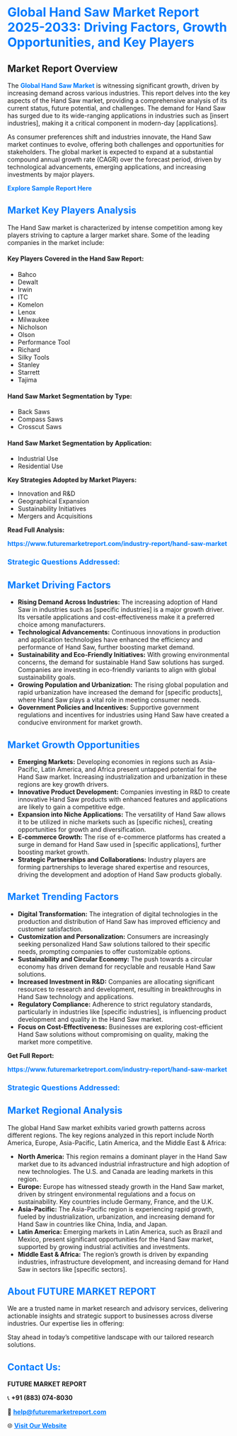 <h1 style="color: #007BFF;">Global Hand Saw Market Report 2025-2033: Driving Factors, Growth Opportunities, and Key Players</h1>

<section id="overview">
<h2>Market Report Overview</h2>
<p>The <a href="https://www.futuremarketreport.com/industry-report/hand-saw-market" style="color: #007BFF; text-decoration: none;"><strong>Global Hand Saw Market</strong></a> is witnessing significant growth, driven by increasing demand across various industries. This report delves into the key aspects of the Hand Saw market, providing a comprehensive analysis of its current status, future potential, and challenges. The demand for Hand Saw has surged due to its wide-ranging applications in industries such as [insert industries], making it a critical component in modern-day [applications].</p>
<p>As consumer preferences shift and industries innovate, the Hand Saw market continues to evolve, offering both challenges and opportunities for stakeholders. The global market is expected to expand at a substantial compound annual growth rate (CAGR) over the forecast period, driven by technological advancements, emerging applications, and increasing investments by major players.</p>
</section>

<section id="overview">
<p><a href="https://www.futuremarketreport.com/request-sample/reportId=42694" style="color: #007BFF; text-decoration: none;"><strong>Explore Sample Report Here</strong></a></p>
</section>

<section id="key-players">
<h2 style="color: #007BFF;">Market Key Players Analysis</h2>
<p>The Hand Saw market is characterized by intense competition among key players striving to capture a larger market share. Some of the leading companies in the market include:</p>
<h4>Key Players Covered in the Hand Saw Report:</h4>
<ul><li>Bahco</li><li>Dewalt</li><li>Irwin</li><li>ITC</li><li>Komelon</li><li>Lenox</li><li>Milwaukee</li><li>Nicholson</li><li>Olson</li><li>Performance Tool</li><li>Richard</li><li>Silky Tools</li><li>Stanley</li><li>Starrett</li><li>Tajima</li></ul>
<h4>Hand Saw Market Segmentation by Type:</h4>
<ul><li>Back Saws</li><li>Compass Saws</li><li>Crosscut Saws</li></ul>

<h4>Hand Saw Market Segmentation by Application:</h4>
<ul><li>Industrial Use</li><li>Residential Use</li></ul>
<p><strong>Key Strategies Adopted by Market Players:</strong></p>
<ul>
<li>Innovation and R&D</li>
<li>Geographical Expansion</li>
<li>Sustainability Initiatives</li>
<li>Mergers and Acquisitions</li>
</ul>
</section>

<section>
<p><strong>Read Full Analysis: </strong></p><a href="https://www.futuremarketreport.com/industry-report/hand-saw-market" style="color: #007BFF; text-decoration: none;"><strong>https://www.futuremarketreport.com/industry-report/hand-saw-market</strong></a>
<h3 style="color: #007BFF;">Strategic Questions Addressed:</h3>
</section>

<section id="driving-factors">
<h2 style="color: #007BFF;">Market Driving Factors</h2>
<ul>
<li><strong>Rising Demand Across Industries:</strong> The increasing adoption of Hand Saw in industries such as [specific industries] is a major growth driver. Its versatile applications and cost-effectiveness make it a preferred choice among manufacturers.</li>
<li><strong>Technological Advancements:</strong> Continuous innovations in production and application technologies have enhanced the efficiency and performance of Hand Saw, further boosting market demand.</li>
<li><strong>Sustainability and Eco-Friendly Initiatives:</strong> With growing environmental concerns, the demand for sustainable Hand Saw solutions has surged. Companies are investing in eco-friendly variants to align with global sustainability goals.</li>
<li><strong>Growing Population and Urbanization:</strong> The rising global population and rapid urbanization have increased the demand for [specific products], where Hand Saw plays a vital role in meeting consumer needs.</li>
<li><strong>Government Policies and Incentives:</strong> Supportive government regulations and incentives for industries using Hand Saw have created a conducive environment for market growth.</li>
</ul>
</section>

<section id="growth-opportunities">
<h2 style="color: #007BFF;">Market Growth Opportunities</h2>
<ul>
<li><strong>Emerging Markets:</strong> Developing economies in regions such as Asia-Pacific, Latin America, and Africa present untapped potential for the Hand Saw market. Increasing industrialization and urbanization in these regions are key growth drivers.</li>
<li><strong>Innovative Product Development:</strong> Companies investing in R&D to create innovative Hand Saw products with enhanced features and applications are likely to gain a competitive edge.</li>
<li><strong>Expansion into Niche Applications:</strong> The versatility of Hand Saw allows it to be utilized in niche markets such as [specific niches], creating opportunities for growth and diversification.</li>
<li><strong>E-commerce Growth:</strong> The rise of e-commerce platforms has created a surge in demand for Hand Saw used in [specific applications], further boosting market growth.</li>
<li><strong>Strategic Partnerships and Collaborations:</strong> Industry players are forming partnerships to leverage shared expertise and resources, driving the development and adoption of Hand Saw products globally.</li>
</ul>
</section>

<section id="trending-factors">
<h2 style="color: #007BFF;">Market Trending Factors</h2>
<ul>
<li><strong>Digital Transformation:</strong> The integration of digital technologies in the production and distribution of Hand Saw has improved efficiency and customer satisfaction.</li>
<li><strong>Customization and Personalization:</strong> Consumers are increasingly seeking personalized Hand Saw solutions tailored to their specific needs, prompting companies to offer customizable options.</li>
<li><strong>Sustainability and Circular Economy:</strong> The push towards a circular economy has driven demand for recyclable and reusable Hand Saw solutions.</li>
<li><strong>Increased Investment in R&D:</strong> Companies are allocating significant resources to research and development, resulting in breakthroughs in Hand Saw technology and applications.</li>
<li><strong>Regulatory Compliance:</strong> Adherence to strict regulatory standards, particularly in industries like [specific industries], is influencing product development and quality in the Hand Saw market.</li>
<li><strong>Focus on Cost-Effectiveness:</strong> Businesses are exploring cost-efficient Hand Saw solutions without compromising on quality, making the market more competitive.</li>
</ul>
</section>

<section>
<p><strong>Get Full Report: </strong></p><a href="https://www.futuremarketreport.com/industry-report/hand-saw-market" style="color: #007BFF; text-decoration: none;"><strong>https://www.futuremarketreport.com/industry-report/hand-saw-market</strong></a>
<h3 style="color: #007BFF;">Strategic Questions Addressed:</h3>
</section>


<section id="regional-analysis">
<h2 style="color: #007BFF;">Market Regional Analysis</h2>
<p>The global Hand Saw market exhibits varied growth patterns across different regions. The key regions analyzed in this report include North America, Europe, Asia-Pacific, Latin America, and the Middle East & Africa:</p>
<ul>
<li><strong>North America:</strong> This region remains a dominant player in the Hand Saw market due to its advanced industrial infrastructure and high adoption of new technologies. The U.S. and Canada are leading markets in this region.</li>
<li><strong>Europe:</strong> Europe has witnessed steady growth in the Hand Saw market, driven by stringent environmental regulations and a focus on sustainability. Key countries include Germany, France, and the U.K.</li>
<li><strong>Asia-Pacific:</strong> The Asia-Pacific region is experiencing rapid growth, fueled by industrialization, urbanization, and increasing demand for Hand Saw in countries like China, India, and Japan.</li>
<li><strong>Latin America:</strong> Emerging markets in Latin America, such as Brazil and Mexico, present significant opportunities for the Hand Saw market, supported by growing industrial activities and investments.</li>
<li><strong>Middle East & Africa:</strong> The region’s growth is driven by expanding industries, infrastructure development, and increasing demand for Hand Saw in sectors like [specific sectors].</li>
</ul>
</section>

<footer>
<h2 style="color: #007BFF;">About FUTURE MARKET REPORT</h2>
<p>We are a trusted name in market research and advisory services, delivering actionable insights and strategic support to businesses across diverse industries. Our expertise lies in offering:</p>

<p>Stay ahead in today’s competitive landscape with our tailored research solutions.</p>

<h2 style="color: #007BFF;">Contact Us:</h2>
<p><strong>FUTURE MARKET REPORT</strong></p>
<p>📞 <strong>+91 (883) 074-8030</strong></p>
<p>📧 <strong><a href="mailto:help@futuremarketreport.com" style="color: #007BFF;">help@futuremarketreport.com</a></strong></p>
<p>🌐 <strong><a href="https://www.futuremarketreport.com/" style="color: #007BFF;">Visit Our Website</a></strong></p>
</footer>